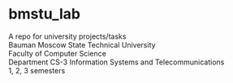# bmstu_lab
A repo for university projects/tasks </br>
Bauman Moscow State Technical University </br>
Faculty of Computer Science</br>
Department CS-3 Information Systems and Telecommunications</br>
1, 2, 3 semesters
